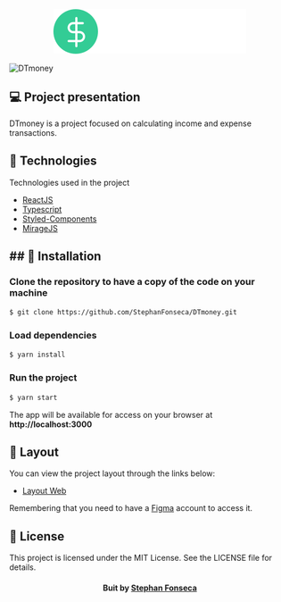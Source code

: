 <div align="center" margin="100px">
  <img src="./src/assets/logo.svg" alt="DTmoney logo">
</div>



![DTmoney](https://user-images.githubusercontent.com/77129569/119042977-ea294580-b98e-11eb-9d8d-e82e7a99d893.png)

## 💻 Project presentation

DTmoney is a project focused on calculating income and expense transactions.

## 🧪 Technologies

Technologies used in the project

- [ReactJS](https://reactjs.org/)
- [Typescript](https://www.typescriptlang.org/)
- [Styled-Components](https://styled-components.com/)
- [MirageJS](https://miragejs.com/)

<h2>
  ## 🚀  Installation
</h2>

### Clone the repository to have a copy of the code on your machine

```bash
$ git clone https://github.com/StephanFonseca/DTmoney.git
```

### Load dependencies

```bash
$ yarn install
```

### Run the project

```bash
$ yarn start
```

The app will be available for access on your browser at **http://localhost:3000**

## 🔖 Layout

You can view the project layout through the links below:

- [Layout Web](https://www.figma.com/file/0xmu9mj2TJYoIOubBFWsk5/dtmoney-Ignite-(Copy)?node-id=0%3A1) 

Remembering that you need to have a [Figma](http://figma.com/) account to access it.

## 📝 License
This project is licensed under the MIT License. See the LICENSE file for details.


<h4 align=center>Buit by <a href="https://www.linkedin.com/in/stephan-serafim-fonseca-71a388202/">Stephan Fonseca</a></h4>
